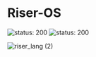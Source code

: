 # Riser-OS
![status: 200](https://img.shields.io/badge/status-paused-yellow)
![status: 200](https://img.shields.io/badge/environment-x86-blue)

![riser_lang (2)](https://github.com/user-attachments/assets/556eafef-ee33-47fc-a095-f3917c8e3e56)

<!-- ![riseros](https://github.com/user-attachments/assets/5ed93375-26ba-4e14-aea2-3c5fde31d186) -->



